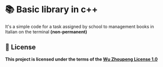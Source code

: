 # 📚 Basic library in c++
It's a simple code for a task assigned by school to management books in Italian on the terminal **(non-permanent)**

## 📜 License
**This project is licensed under the terms of the [Wu Zhoupeng License 1.0](./LICENSE.md)**
